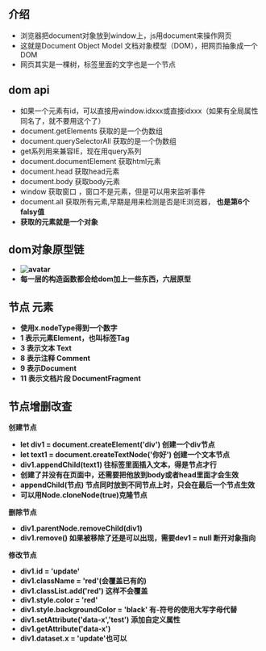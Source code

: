 ## 介绍
* 浏览器把document对象放到window上，js用document来操作网页
* 这就是Document Object Model 文档对象模型（DOM），把网页抽象成一个DOM
* 网页其实是一棵树，标签里面的文字也是一个节点

## dom api
* 如果一个元素有id，可以直接用window.idxxx或直接idxxx（如果有全局属性同名了，就不要用这个了）
* document.getElements 获取的是一个伪数组
* document.querySelectorAll 获取的是一个伪数组
* get系列用来兼容IE，现在用query系列
* document.documentElement 获取html元素
* document.head 获取head元素
* document.body 获取body元素
* window 获取窗口 ，窗口不是元素，但是可以用来监听事件
* document.all 获取所有元素,早期是用来检测是否是IE浏览器， <strong>也是第6个falsy值<strong>
* 获取的元素就是一个对象
## dom对象原型链
* ![avatar](https://static.xiedaimala.com/xdml/file/3ac7c224-c23d-491f-84b5-4fabfbeab9b8/2019-10-17-20-36-26.png)
* 每一层的构造函数都会给dom加上一些东西，六层原型
## 节点 元素 
* 使用x.nodeType得到一个数字
* 1 表示元素Element，也叫标签Tag
* 3 表示文本 Text
* 8 表示注释 Comment
* 9 表示Document 
* 11 表示文档片段 DocumentFragment
  
## 节点增删改查
创建节点
* let div1 = document.createElement('div') 创建一个div节点
* let text1 = document.createTextNode('你好') 创建一个文本节点
* div1.appendChild(text1) 往标签里面插入文本，得是节点才行
* 创建了并没有在页面中，还需要把他放到body或者head里面才会生效
* appendChild(节点) 节点同时放到不同节点上时，只会在最后一个节点生效
* 可以用Node.cloneNode(true)克隆节点

删除节点
* div1.parentNode.removeChild(div1)
* div1.remove() 如果被移除了还是可以出现，需要dev1 = null 断开对象指向

修改节点
* div1.id = 'update'
* div1.className = 'red'(会覆盖已有的)
* div1.classList.add('red') 这样不会覆盖
* div1.style.color = 'red'
* div1.style.backgroundColor = 'black' 有-符号的使用大写字母代替
* div1.setAttribute('data-x','test') 添加自定义属性
* div1.getAttribute('data-x')
* div1.dataset.x = 'update'也可以